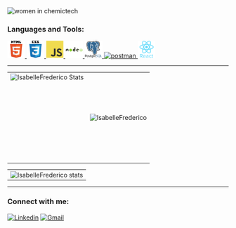 <img src='https://user-images.githubusercontent.com/77753437/118143727-0999fe80-b3e2-11eb-9d9a-7a8adc83296c.png' alt='women in chemictech' />

<h3 align="left">Languages and Tools:</h3>
<p align="left"> <a href="https://www.w3.org/html/" target="_blank"> <img src="https://raw.githubusercontent.com/devicons/devicon/master/icons/html5/html5-original-wordmark.svg" alt="html5" width="40" height="40"/> </a><a href="https://www.w3schools.com/css/" target="_blank"> <img src="https://raw.githubusercontent.com/devicons/devicon/master/icons/css3/css3-original-wordmark.svg" alt="css3" width="40" height="40"/> </a><a href="https://developer.mozilla.org/en-US/docs/Web/JavaScript" target="_blank"> <img src="https://raw.githubusercontent.com/devicons/devicon/master/icons/javascript/javascript-original.svg" alt="javascript" width="40" height="40"/> </a><a href="https://nodejs.org" target="_blank"> <img src="https://raw.githubusercontent.com/devicons/devicon/master/icons/nodejs/nodejs-original-wordmark.svg" alt="nodejs" width="40" height="40"/> </a> <a href="https://www.postgresql.org" target="_blank"> <img src="https://raw.githubusercontent.com/devicons/devicon/master/icons/postgresql/postgresql-original-wordmark.svg" alt="postgresql" width="40" height="40"/> </a> <a href="https://postman.com" target="_blank"> <img src="https://www.vectorlogo.zone/logos/getpostman/getpostman-icon.svg" alt="postman" width="40" height="40"/> </a> <a href="https://reactjs.org/" target="_blank"> <img src="https://raw.githubusercontent.com/devicons/devicon/master/icons/react/react-original-wordmark.svg" alt="react" width="40" height="40"/></a> </p>

---

<center>
  <table align="center">
    <tr>
        <td><img align="left" src="https://github-readme-stats.vercel.app/api/top-langs?username=isabellefrederico&show_icons=true&theme=vue-dark&layout=compact" alt="IsabelleFrederico Stats" height="200"/></td>
        <td><img align="center" src="https://github-readme-stats.vercel.app/api?username=isabellefrederico&show_icons=true&theme=vue-dark" alt="IsabelleFrederico" height="200"/></td>
    </tr>
  </table>
</center>

<center>
  <table align="center">
    <tr>
      <td><img align="center" src="https://github-readme-streak-stats.herokuapp.com/?user=isabellefrederico&theme=vue-dark" alt="IsabelleFrederico stats" height="200"/></td>
    </tr>
  </table>
</center>

---

<h3 align="left">Connect with me:</h3>
<p align="left">
<a href="https://www.linkedin.com/in/isabelle-frederico-travasso" target="_black"><img align="center" src="https://cdn.jsdelivr.net/npm/simple-icons@3.0.1/icons/linkedin.svg" alt="Linkedin" height="30" width="40" /></a>
<a target="_blank" href="mailto:isa.frederico@gmail.com"><img align="center" alt="Gmail" height="30" width="40" src="https://cdn.jsdelivr.net/npm/simple-icons@v3/icons/gmail.svg"/>
</a>
</p>

<!--
**IsabelleFrederico/IsabelleFrederico** is a ✨ _special_ ✨ repository because its `README.md` (this file) appears on your GitHub profile.

Here are some ideas to get you started:

- 🔭 I’m currently working on ...
- 🌱 I’m currently learning ...
- 👯 I’m looking to collaborate on ...
- 🤔 I’m looking for help with ...
- 💬 Ask me about ...
- 📫 How to reach me: ...
- 😄 Pronouns: ...
- ⚡ Fun fact: ...
-->
